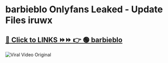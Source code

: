 
 # barbieblo Onlyfans Leaked - Update Files iruwx

## <h2><a href="https://clipsfans.com/barbieblo&ref=git">🔗 Click to LINKS ⏩⏩ 👉 🟢 barbieblo </a></h2>

<a href="https://clipsfans.com/barbieblo&ref=git" rel="nofollow" data-target="animated-image.originalLink"><img src="https://i.ibb.co.com/xMMVF88/686577567.gif" alt="Viral Video Original" style="max-width: 100%; display: inline-block;" data-target="animated-image.originalImage"></a>

